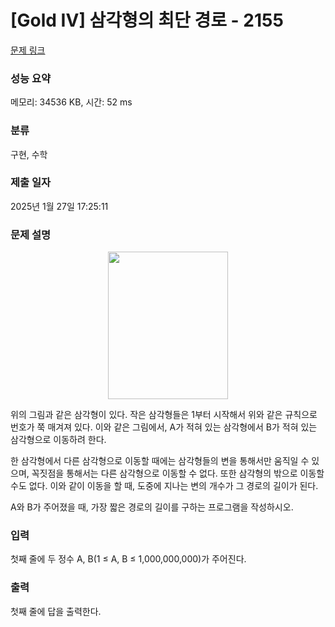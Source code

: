 # [Gold IV] 삼각형의 최단 경로 - 2155 

[문제 링크](https://www.acmicpc.net/problem/2155) 

### 성능 요약

메모리: 34536 KB, 시간: 52 ms

### 분류

구현, 수학

### 제출 일자

2025년 1월 27일 17:25:11

### 문제 설명

<p style="text-align: center;"><img alt="" height="236" src="https://www.acmicpc.net/JudgeOnline/upload/201008/tri.PNG" width="192"></p>

<p>위의 그림과 같은 삼각형이 있다. 작은 삼각형들은 1부터 시작해서 위와 같은 규칙으로 번호가 쭉 매겨져 있다. 이와 같은 그림에서, A가 적혀 있는 삼각형에서 B가 적혀 있는 삼각형으로 이동하려 한다.</p>

<p>한 삼각형에서 다른 삼각형으로 이동할 때에는 삼각형들의 변을 통해서만 움직일 수 있으며, 꼭짓점을 통해서는 다른 삼각형으로 이동할 수 없다. 또한 삼각형의 밖으로 이동할 수도 없다. 이와 같이 이동을 할 때, 도중에 지나는 변의 개수가 그 경로의 길이가 된다.</p>

<p>A와 B가 주어졌을 때, 가장 짧은 경로의 길이를 구하는 프로그램을 작성하시오.</p>

### 입력 

 <p>첫째 줄에 두 정수 A, B(1 ≤ A, B ≤ 1,000,000,000)가 주어진다.</p>

### 출력 

 <p>첫째 줄에 답을 출력한다.</p>

